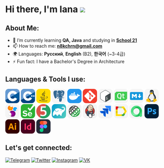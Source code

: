 # Hi there, I'm Iana <img src="https://media.giphy.com/media/mGcNjsfWAjY5AEZNw6/giphy.gif" width="50">

## About Me:

- 🌱 I’m currently learning **QA, Java** and studying in [**School 21**](https://21-school.ru/)
- 📫 How to reach me: **n8kchrn@gmail.com**
- 🌍 Languages: **Русский**, **English** (B2),  **한국어** (~3-4급)
- ⚡ Fun fact: I have a Bachelor's Degree in Architecture


## Languages & Tools I use:

<a href="https://www.cprogramming.com"><img src="icons/c.svg" title="C" alt="C" width="45" height="45"/></a>
<a href="https://isocpp.org"><img src="icons/cpp.svg" title="CPP" alt="CPP" width="45" height="45"/></a>
<a href="https://www.java.com"><img src="icons/java.svg" title="Java" alt="Java" width="45" height="45"/></a>
<a href="https://www.postgresql.org"><img src="icons/postgreSQL.svg" title="PostgreSQL" alt="PostgreSQL" width="45" height="45"/></a>
<a href="https://www.docker.com"><img src="icons/docker.svg" title="Docker" alt="Docker" width="45" height="45"/></a>
<a href="https://git-scm.com"><img src="icons/git.svg" title="Git" alt="Git" width="45" height="45"/></a>
<a href="https://www.gnu.org/software/bash"><img src="icons/bash.svg" title="Bash" alt="Bash" width="45" height="45"/></a>
<a href="https://www.qt.io"><img src="icons/qt.svg" title="QT" alt="QT" width="45" height="45"/></a>
<a href="https://www.markdownguide.org"><img src="icons/md.svg" title="Markdown" alt="Markdown" width="45" height="45"/></a>
<a href="https://git.kernel.org/pub/scm/linux/kernel/git/torvalds/linux.git"><img src="icons/linux.svg" title="Linux" alt="Linux" width="45" height="45"/></a>
<a href="https://selenide.org"><img src="icons/selenide.svg" title="Selenide" alt="Selenide" width="45" height="45"/></a>
<a href="https://www.selenium.dev"><img src="icons/selenuim.svg" title="Selenium" alt="Selenium" width="45" height="45"/></a>
<a href="https://junit.org/junit5"><img src="icons/junit5.svg" title="JUnit5" alt="JUnit5" width="45" height="45"/></a>
<a href="https://gradle.org"><img src="icons/gradle.svg" title="Gradle" alt="Gradle" width="45" height="45"/></a>
<a href="https://rest-assured.io"><img src="icons/rest_assured.svg" title="REST Assured" alt="REST Assured" width="45" height="45"/></a>
<a href="https://www.jenkins.io"><img src="icons/jenkins.svg" title="Jenkins" alt="Jenkins" width="45" height="45"/></a>
<a href="https://www.atlassian.com/software/jira"><img src="icons/jira.svg" title="Jira" alt="Jira" width="45" height="45"/></a>
<a href="https://qameta.io/allure-report"><img src="icons/allure_report.svg" title="Allure Report" alt="Allure Report" width="45" height="45"/></a>
<a href="https://qameta.io"><img src="icons/allure_testops.svg" title="Allure Testops" alt="REST Assured" width="45" height="45"/></a>
<a href="https://www.adobe.com/products/photoshop.html"><img src="icons/ps.svg" title="Photoshop" alt="Photoshop" width="45" height="45"/></a>
<a href="https://www.adobe.com/products/illustrator.html"><img src="icons/ai.svg" title="Illustrator" alt="Illustrator" width="45" height="45"/></a>
<a href="https://www.adobe.com/products/indesign.html"><img src="icons/id.svg" title="InDesign" alt="InDesign" width="45" height="45"/></a>
<a href="https://www.figma.com"><img src="icons/figma.svg" title="Figma" alt="Figma" width="45" height="45"/></a>


## Let's get connected:
[![Telegram](https://img.shields.io/badge/@gloomyjana-26A5E4?style=flat&logo=telegram&logoColor=white)](https://t.me/gloomyjana)
[![Twitter](https://img.shields.io/badge/@gloomyjana-1DA1F2?style=flat&logo=twitter&logoColor=white)](https://twitter.com/gloomyjana)
[![Instagram](https://img.shields.io/badge/@gl8myana-E4405F?style=flat&logo=instagram&logoColor=white)](https://www.instagram.com/gl8myana)
[![VK](https://img.shields.io/badge/@akchur1na-0077FF?style=flat&logo=vk&logoColor=white)](https://vk.com/akchur1na)
